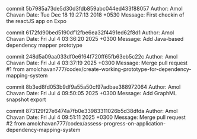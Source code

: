 commit 5b7985a73de5d30d3fdb859abc044ed433f88057
Author: Amol Chavan
Date:   Tue Dec 18 19:27:13 2018 +0530
Message: First checkin of the reactJS app on Expo

commit 6172fd90bed5190df12fbe6ea32f4491ed62f8d1
Author: Amol Chavan
Date:   Fri Jul 4 03:36:20 2025 +0300
Message: Add Java-based dependency mapper prototype

commit 248d5a09aa033df0e6f64f720ff65fb63eb5c22c
Author: Amol Chavan
Date:   Fri Jul 4 03:37:19 2025 +0300
Message: Merge pull request #1 from amolchavan777/codex/create-working-prototype-for-dependency-mapping-system

commit 8b3ed8fd053b9df9a55a50cf97adbae388972064
Author: Amol Chavan
Date:   Fri Jul 4 09:50:05 2025 +0300
Message: Add GraphML snapshot export

commit 873129f27e6474a7fb0e33983311026b5d38dfda
Author: Amol Chavan
Date:   Fri Jul 4 09:51:11 2025 +0300
Message: Merge pull request #2 from amolchavan777/codex/assess-progress-on-application-dependency-mapping-system

